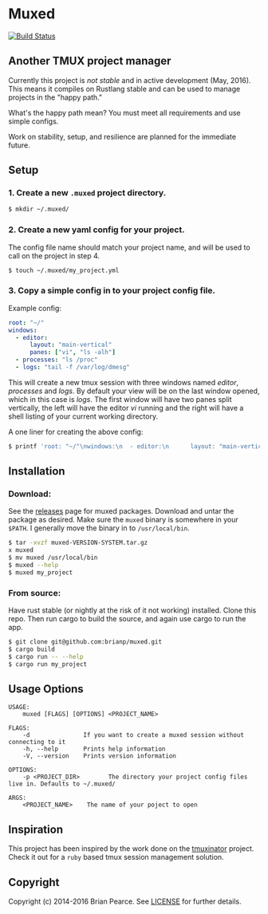 Muxed
=====
[![Build Status](https://travis-ci.org/brianp/muxed.png?branch=master)](https://travis-ci.org/brianp/muxed)

## Another TMUX project manager

Currently this project is _not stable_ and in active development (May, 2016). This means it compiles on Rustlang stable and can be used to manage projects in the "happy path."

What's the happy path mean? You must meet all requirements and use simple configs.

Work on stability, setup, and resilience are planned for the immediate future.

## Setup

### 1. Create a new `.muxed` project directory.

```bash
$ mkdir ~/.muxed/
```

### 2. Create a new yaml config for your project.
The config file name should match your project name, and will be used to call on the project in step 4.

```bash
$ touch ~/.muxed/my_project.yml
```

### 3. Copy a simple config in to your project config file.

Example config:
```yaml
root: "~/"
windows:
  - editor:
      layout: "main-vertical"
      panes: ["vi", "ls -alh"]
  - processes: "ls /proc"
  - logs: "tail -f /var/log/dmesg"
```

This will create a new tmux session with three windows named *editor*,
*processes* and *logs*. By default your view will be on the last window opened,
which in this case is *logs*. The first window will have two panes split
vertically, the left will have the editor *vi* running and the right will have a
shell listing of your current working directory.

A one liner for creating the above config:
```bash
$ printf 'root: "~/"\nwindows:\n  - editor:\n      layout: "main-vertical"\n      panes: ["vi", "ls -alh"]\n  - processes: "ls /proc"\n  - logs: "tail -f /var/log/dmesg"' > ~/.muxed/my_project.yml
```

## Installation

### Download:

See the [releases](https://github.com/brianp/muxed/releases) page for muxed packages. Download and untar the package as desired.
Make sure the `muxed` binary is somewhere in your `$PATH`. I generally move the binary in to `/usr/local/bin`.

```bash
$ tar -xvzf muxed-VERSION-SYSTEM.tar.gz
x muxed
$ mv muxed /usr/local/bin
$ muxed --help
$ muxed my_project
```

### From source:

Have rust stable (or nightly at the risk of it not working) installed.
Clone this repo. Then run cargo to build the source, and again use cargo to run the app.

```bash
$ git clone git@github.com:brianp/muxed.git
$ cargo build
$ cargo run -- --help
$ cargo run my_project
```

## Usage Options

```shell
USAGE:
    muxed [FLAGS] [OPTIONS] <PROJECT_NAME>

FLAGS:
    -d               If you want to create a muxed session without connecting to it
    -h, --help       Prints help information
    -V, --version    Prints version information

OPTIONS:
    -p <PROJECT_DIR>        The directory your project config files live in. Defaults to ~/.muxed/

ARGS:
    <PROJECT_NAME>    The name of your poject to open
```

## Inspiration
This project has been inspired by the work done on the [tmuxinator](https://github.com/tmuxinator/tmuxinator) project. Check it out for a `ruby` based tmux session management solution.

## Copyright
Copyright (c) 2014-2016 Brian Pearce. See [LICENSE](https://github.com/brianp/muxed/blob/master/LICENSE) for further details.

